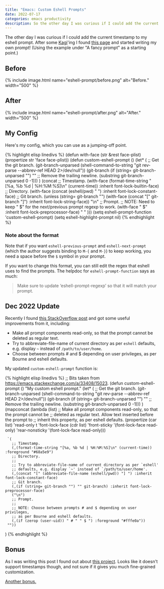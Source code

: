 ```yaml
---
title: "Emacs: Custom Eshell Prompts"
date: 2022-07-17
categories: emacs productivity
description: So the other day I was curious if I could add the current timestamp to my eshell prompt.
---
```


The other day I was curious if I could add the current timestamp to my eshell
prompt. After some [Kagi](https://kagi.com/)'ing I found [this
page](https://www.emacswiki.org/emacs/EshellPrompt) and started writing my own
prompt! (Using the example under "A fancy prompt" as a starting point.)

## Before

{% include image.html name="eshell-prompt/before.png" alt="Before." width="500" %}

## After

{% include image.html name="eshell-prompt/after.png" alt="After." width="500" %}

## My Config

Here's my config, which you can use as a jumping-off point.

{% highlight elisp linedivs %}
(defun with-face (str &rest face-plist)
  (propertize str 'face face-plist))
(defun custom-eshell-prompt ()
  (let* (
         ;; Get the git branch.
         (git-branch-unparsed
          (shell-command-to-string "git rev-parse --abbrev-ref HEAD 2>/dev/null"))
         (git-branch
          (if (string= git-branch-unparsed "")
              ""
            ;; Remove the trailing newline.
            (substring git-branch-unparsed 0 -1)))
         )
    (concat
     ;; Timestamp.
     (with-face
      (format-time-string "[%a, %b %d | %H:%M:%S]\n" (current-time))
      :inherit font-lock-builtin-face)
     ;; Directory.
     (with-face (concat (eshell/pwd) " ") :inherit font-lock-constant-face)
     ;; Git branch.
     (unless (string= git-branch "")
       (with-face (concat "[" git-branch "]") :inherit font-lock-string-face))
     "\n"
     ;; Prompt.
     ;; NOTE: Need to keep " $" for the next/previous prompt regexp to work.
     (with-face " $" :inherit font-lock-preprocessor-face)
     " "
     )))
(setq eshell-prompt-function 'custom-eshell-prompt)
(setq eshell-highlight-prompt nil)
{% endhighlight %}

### Note about the format

Note that if you want `eshell-previous-prompt` and `eshell-next-prompt` (which
the author suggests binding to `M-{` and `M-}`) to keep working, you need a
space before the `$` symbol in your prompt.

If you want to change this format, you can still edit the regex that eshell uses
to find the prompts. The helpdoc for `eshell-prompt-function` says as much:

> Make sure to update ‘eshell-prompt-regexp’ so that it will match your prompt.

## Dec 2022 Update

Recently I found [this StackOverflow
post](https://emacs.stackexchange.com/a/33408/15023) and got some useful
improvements from it, including:

- Make all prompt components read-only, so that the prompt cannot be deleted as
  regular text.
- Try to abbreviate-file-name of current directory as per `eshell` defaults,
  e.g. display `~` instead of `/path/to/user/home`.
- Choose between prompts # and $ depending on user privileges, as per Bourne and
eshell defaults.

My updated `custom-eshell-prompt` function is:

{% highlight elisp linedivs %}
;; Bits taken from https://emacs.stackexchange.com/a/33408/15023.
(defun custom-eshell-prompt ()
  "My custom eshell prompt."
  (let* (
         ;; Get the git branch.
         (git-branch-unparsed
          (shell-command-to-string "git rev-parse --abbrev-ref HEAD 2>/dev/null"))
         (git-branch
          (if (string= git-branch-unparsed "")
              ""
            ;; Remove the trailing newline.
            (substring git-branch-unparsed 0 -1)))
         )
    (mapconcat
     (lambda (list)
       ;; Make all prompt components read-only, so that the prompt cannot be
       ;; deleted as regular text. Allow text inserted before the prompt to
       ;; inherit this property, as per eshell defaults.
       (propertize (car list)
                   'read-only      t
                   'font-lock-face (cdr list)
                   'front-sticky   '(font-lock-face read-only)
                   'rear-nonsticky '(font-lock-face read-only)))

     `(
       ;; Timestamp.
       (,(format-time-string "[%a, %b %d | %H:%M:%S]\n" (current-time)) :foreground "#68a5e9")
       ;; Directory.
       ;;
       ;; Try to abbreviate-file-name of current directory as per `eshell'
       ;; defaults, e.g. display `~' instead of `/path/to/user/home'.
       (,(concat "[" (abbreviate-file-name (eshell/pwd)) "] ") :inherit font-lock-constant-face)
       ;; Git branch.
       (,(if (string= git-branch "") "" git-branch) :inherit font-lock-preprocessor-face)
       ("\n")
       ;; Prompt.
       ;;
       ;; NOTE: Choose between prompts # and $ depending on user privileges,
       ;; as per Bourne and eshell defaults.
       (,(if (zerop (user-uid)) " # " " $ ") :foreground "#fffe0a"))
     ""))
  )
{% endhighlight %}

## Bonus

As I was writing this post I found out about [this
project](https://github.com/zwild/eshell-prompt-extras). Looks like it doesn't
support timestamps though, and not sure if it gives you much fine-grained
customization.

[Another bonus.](https://www.reddit.com/r/emacs/comments/6f0rkz/my_fancy_eshell_prompt/)

